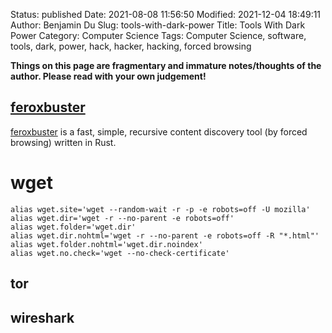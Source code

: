 Status: published
Date: 2021-08-08 11:56:50
Modified: 2021-12-04 18:49:11
Author: Benjamin Du
Slug: tools-with-dark-power
Title: Tools With Dark Power
Category: Computer Science
Tags: Computer Science, software, tools, dark, power, hack, hacker, hacking, forced browsing

**Things on this page are fragmentary and immature notes/thoughts of the author. Please read with your own judgement!**

## [feroxbuster](https://github.com/epi052/feroxbuster)
[feroxbuster](https://github.com/epi052/feroxbuster)
is a fast, simple, recursive content discovery tool 
(by forced browsing) written in Rust.

# wget

    alias wget.site='wget --random-wait -r -p -e robots=off -U mozilla' 
    alias wget.dir='wget -r --no-parent -e robots=off'
    alias wget.folder='wget.dir'
    alias wget.dir.nohtml='wget -r --no-parent -e robots=off -R "*.html"'
    alias wget.folder.nohtml='wget.dir.noindex'
    alias wget.no.check='wget --no-check-certificate'

## tor

## wireshark

